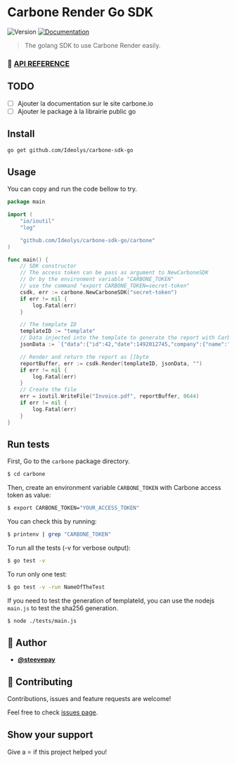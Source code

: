 # Carbone Render Go SDK
![Version](https://img.shields.io/badge/version-1.0.0-blue.svg?cacheSeconds=2592000)
[![Documentation](https://img.shields.io/badge/documentation-yes-brightgreen.svg)](https://carbone.io/api-reference.html#carbone-sdk-go)

> The golang SDK to use Carbone Render easily.

### 🔖 [API REFERENCE](./API-REFERENCE.md)

## TODO
- [ ] Ajouter la documentation sur le site carbone.io
- [ ] Ajouter le package à la librairie public go

## Install

```sh
go get github.com/Ideolys/carbone-sdk-go
```

## Usage

You can copy and run the code bellow to try.
```go
package main

import (
	"io/ioutil"
	"log"

	"github.com/Ideolys/carbone-sdk-go/carbone"
)

func main() {
	// SDK constructor
	// The access token can be pass as argument to NewCarboneSDK
	// Or by the environment variable "CARBONE_TOKEN"
	// use the command "export CARBONE_TOKEN=secret-token"
	csdk, err := carbone.NewCarboneSDK("secret-token")
	if err != nil {
		log.Fatal(err)
	}

	// The template ID
	templateID := "template"
	// Data injected into the template to generate the report with Carbone
	jsonData := `{"data":{"id":42,"date":1492012745,"company":{"name":"myCompany","address":"here","city":"Notfar","postalCode":123456},"customer":{"name":"myCustomer","address":"there","city":"Faraway","postalCode":654321},"products":[{"name":"product 1","priceUnit":0.1,"quantity":10,"priceTotal":1}],"total":140},"convertTo":"pdf"}`

	// Render and return the report as []byte
	reportBuffer, err := csdk.Render(templateID, jsonData, "")
	if err != nil {
		log.Fatal(err)
	}
	// Create the file
	err = ioutil.WriteFile("Invoice.pdf", reportBuffer, 0644)
	if err != nil {
		log.Fatal(err)
	}
}
```

## Run tests
First, Go to the `carbone` package directory.
```bash
$ cd carbone
```
Then, create an environment variable `CARBONE_TOKEN` with Carbone access token as value:
```bash
$ export CARBONE_TOKEN="YOUR_ACCESS_TOKEN"
```
You can check this by running:
```bash
$ printenv | grep "CARBONE_TOKEN"
```
To run all the tests (-v for verbose output):
```bash
$ go test -v
```
To run only one test:
```bash
$ go test -v -run NameOfTheTest
```
If you need to test the generation of templateId, you can use the nodejs `main.js` to test the sha256 generation.
```bash
$ node ./tests/main.js
```

## 👤 Author

- [**@steevepay**](https://github.com/steevepay)

## 🤝 Contributing

Contributions, issues and feature requests are welcome!

Feel free to check [issues page](https://github.com/Ideolys/carbone-sdk-go/issues).

## Show your support

Give a ⭐️ if this project helped you!